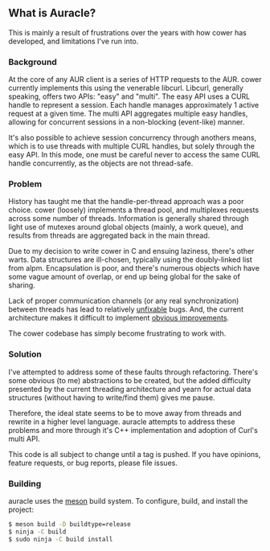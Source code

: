 ## What is Auracle?

This is mainly a result of frustrations over the years with how cower has
developed, and limitations I've run into.

### Background

At the core of any AUR client is a series of HTTP requests to the AUR. cower
currently implements this using the venerable libcurl. Libcurl, generally
speaking, offers two APIs: "easy" and "multi". The easy API uses a CURL handle
to represent a session. Each handle manages approximately 1 active request at
a given time. The multi API aggregates multiple easy handles, allowing for
concurrent sessions in a non-blocking (event-like) manner.

It's also possible to achieve session concurrency through anothers means, which
is to use threads with multiple CURL handles, but solely through the easy API.
In this mode, one must be careful never to access the same CURL handle
concurrently, as the objects are not thread-safe.

### Problem

History has taught me that the handle-per-thread approach was a poor choice.
cower (loosely) implements a thread pool, and multiplexes requests across some
number of threads. Information is generally shared through light use of mutexes
around global objects (mainly, a work queue), and results from threads are
aggregated back in the main thread.

Due to my decision to write cower in C and ensuing laziness, there's other
warts.  Data structures are ill-chosen, typically using the doubly-linked list
from alpm. Encapsulation is poor, and there's numerous objects which have some
vague amount of overlap, or end up being global for the sake of sharing.

Lack of proper communication channels (or any real synchronization) between
threads has lead to relatively
[unfixable](https://github.com/falconindy/cower/issues/90) bugs. And, the
current architecture makes it difficult to implement [obvious
improvements](https://github.com/falconindy/cower/issues/90).

The cower codebase has simply become frustrating to work with.

### Solution

I've attempted to address some of these faults through refactoring. There's
some obvious (to me) abstractions to be created, but the added difficulty
presented by the current threading architecture and yearn for actual data
structures (without having to write/find them) gives me pause.

Therefore, the ideal state seems to be to move away from threads and rewrite in
a higher level language. auracle attempts to address these problems and more
through it's C++ implementation and adoption of Curl's multi API.

This code is all subject to change until a tag is pushed. If you have opinions,
feature requests, or bug reports, please file issues.

### Building

auracle uses the [meson](http://mesonbuild.com/) build system. To configure,
build, and install the project:

```sh
$ meson build -D buildtype=release
$ ninja -C build
$ sudo ninja -C build install
```
